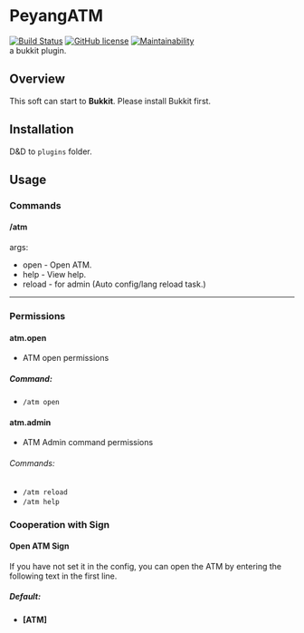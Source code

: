 # PeyangATM
[![Build Status](https://travis-ci.org/P2P-Develop/PeyangATM.svg?branch=master)](https://travis-ci.org/P2P-Develop/Chat-Chan-Server)
[![GitHub license](https://img.shields.io/github/license/P2P-Develop/PeyangATM)](https://github.com/P2P-Develop/PeyangATM/blob/master/LICENSE)
[![Maintainability](https://api.codeclimate.com/v1/badges/c2bd8013391236dbc498/maintainability)](https://codeclimate.com/github/P2P-Develop/PeyangATM/maintainability)  
a bukkit plugin.
## Overview
This soft can start to **Bukkit**.
Please install Bukkit first.
## Installation
D&D to `plugins` folder.
## Usage
### Commands
#### /atm
args:
+ open - Open ATM.
+ help - View help.
+ reload - for admin (Auto config/lang reload task.)
*** 
### Permissions
#### atm.open
- ATM open permissions
##### Command:
- `/atm open`  
#### atm.admin
- ATM Admin command permissions
###### Commands:
* `/atm reload`
* `/atm help`
### Cooperation with Sign
#### Open ATM Sign
If you have not set it in the config, you can open the ATM by entering the following text in the first line.
##### Default:
  - **\[ATM\]**
